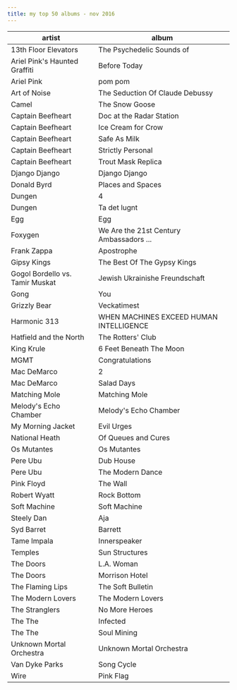```yaml
---
title: my top 50 albums - nov 2016
---
```


|**artist**|**album**|
|---|---|
|13th Floor Elevators|The Psychedelic Sounds of|
|Ariel Pink's Haunted Graffiti|Before Today|
|Ariel Pink|pom pom|
|Art of Noise|The Seduction Of Claude Debussy|
|Camel|The Snow Goose|
|Captain Beefheart|Doc at the Radar Station|
|Captain Beefheart|Ice Cream for Crow|
|Captain Beefheart|Safe As Milk|
|Captain Beefheart|Strictly Personal|
|Captain Beefheart|Trout Mask Replica|
|Django Django|Django Django|
|Donald Byrd|Places and Spaces|
|Dungen|4|
|Dungen|Ta det lugnt|
|Egg|Egg|
|Foxygen|We Are the 21st Century Ambassadors ...|
|Frank Zappa|Apostrophe|
|Gipsy Kings|The Best Of The Gypsy Kings|
|Gogol Bordello vs. Tamir Muskat|Jewish Ukrainishe Freundschaft|
|Gong|You|
|Grizzly Bear|Veckatimest|
|Harmonic 313|WHEN MACHINES EXCEED HUMAN INTELLIGENCE|
|Hatfield and the North|The Rotters' Club|
|King Krule|6 Feet Beneath The Moon|
|MGMT|Congratulations|
|Mac DeMarco|2|
|Mac DeMarco|Salad Days|
|Matching Mole|Matching Mole|
|Melody's Echo Chamber|Melody's Echo Chamber|
|My Morning Jacket|Evil Urges|
|National Heath|Of Queues and Cures|
|Os Mutantes|Os Mutantes|
|Pere Ubu|Dub House|
|Pere Ubu|The Modern Dance|
|Pink Floyd|The Wall|
|Robert Wyatt|Rock Bottom|
|Soft Machine|Soft Machine|
|Steely Dan|Aja|
|Syd Barret|Barrett|
|Tame Impala|Innerspeaker|
|Temples|Sun Structures|
|The Doors|L.A. Woman|
|The Doors|Morrison Hotel|
|The Flaming Lips|The Soft Bulletin|
|The Modern Lovers|The Modern Lovers|
|The Stranglers|No More Heroes|
|The The|Infected|
|The The|Soul Mining|
|Unknown Mortal Orchestra|Unknown Mortal Orchestra|
|Van Dyke Parks|Song Cycle|
|Wire|Pink Flag|
